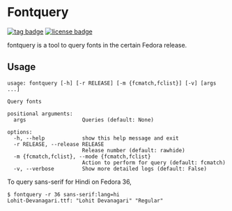 # Fontquery
[![tag badge](https://img.shields.io/github/v/tag/fedora-i18n/fontquery)](https://github.com/fedora-i18n/fontquery/tags)
[![license badge](https://img.shields.io/github/license/fedora-i18n/fontquery)](./LICENSE)

fontquery is a tool to query fonts in the certain Fedora release.

## Usage

```
usage: fontquery [-h] [-r RELEASE] [-m {fcmatch,fclist}] [-v] [args ...]

Query fonts

positional arguments:
  args                  Queries (default: None)

options:
  -h, --help            show this help message and exit
  -r RELEASE, --release RELEASE
                        Release number (default: rawhide)
  -m {fcmatch,fclist}, --mode {fcmatch,fclist}
                        Action to perform for query (default: fcmatch)
  -v, --verbose         Show more detailed logs (default: False)
```

To query sans-serif for Hindi on Fedora 36,

```
$ fontquery -r 36 sans-serif:lang=hi
Lohit-Devanagari.ttf: "Lohit Devanagari" "Regular"
```
